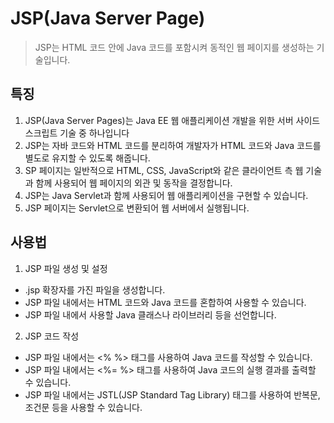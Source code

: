 # JSP(Java Server Page)
> JSP는 HTML 코드 안에 Java 코드를 포함시켜 동적인 웹 페이지를 생성하는 기술입니다.

## 특징
1. JSP(Java Server Pages)는 Java EE 웹 애플리케이션 개발을 위한 서버 사이드 스크립트 기술 중 하나입니다
2. JSP는 자바 코드와 HTML 코드를 분리하여 개발자가 HTML 코드와 Java 코드를 별도로 유지할 수 있도록 해줍니다.
3. SP 페이지는 일반적으로 HTML, CSS, JavaScript와 같은 클라이언트 측 웹 기술과 함께 사용되어 웹 페이지의 외관 및 동작을 결정합니다.
4. JSP는 Java Servlet과 함께 사용되어 웹 애플리케이션을 구현할 수 있습니다. 
5. JSP 페이지는 Servlet으로 변환되어 웹 서버에서 실행됩니다.


## 사용법
1. JSP 파일 생성 및 설정
- .jsp 확장자를 가진 파일을 생성합니다.
- JSP 파일 내에서는 HTML 코드와 Java 코드를 혼합하여 사용할 수 있습니다.
- JSP 파일 내에서 사용할 Java 클래스나 라이브러리 등을 선언합니다.
2. JSP 코드 작성
- JSP 파일 내에서는 <% %> 태그를 사용하여 Java 코드를 작성할 수 있습니다.
- JSP 파일 내에서는 <%= %> 태그를 사용하여 Java 코드의 실행 결과를 출력할 수 있습니다.
- JSP 파일 내에서는 JSTL(JSP Standard Tag Library) 태그를 사용하여 반복문, 조건문 등을 사용할 수 있습니다.

